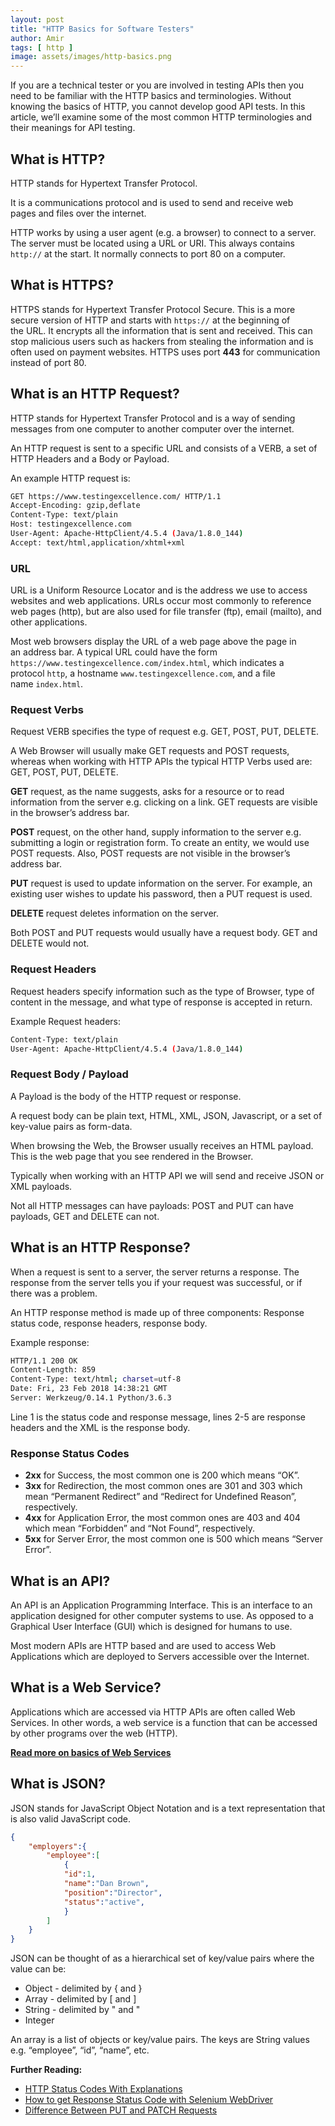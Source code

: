 ```yaml
---
layout: post
title: "HTTP Basics for Software Testers"
author: Amir
tags: [ http ]
image: assets/images/http-basics.png
---
```


If you are a technical tester or you are involved in testing APIs then you need to be familiar with the HTTP basics and terminologies. Without knowing the basics of HTTP, you cannot develop good API tests. In this article, we’ll examine some of the most common HTTP terminologies and their meanings for API testing.

## What is HTTP?

HTTP stands for Hypertext Transfer Protocol.

It is a communications protocol and is used to send and receive web pages and files over the internet.

HTTP works by using a user agent (e.g. a browser) to connect to a server. The server must be located using a URL or URI. This always contains `http://` at the start. It normally connects to port 80 on a computer.

## What is HTTPS?

HTTPS stands for Hypertext Transfer Protocol Secure. This is a more secure version of HTTP and starts with `https://` at the beginning of the URL. It encrypts all the information that is sent and received. This can stop malicious users such as hackers from stealing the information and is often used on payment websites. HTTPS uses port **443** for communication instead of port 80.

## What is an HTTP Request?

HTTP stands for Hypertext Transfer Protocol and is a way of sending messages from one computer to another computer over the internet.

An HTTP request is sent to a specific URL and consists of a VERB, a set of HTTP Headers and a Body or Payload.

An example HTTP request is:

```bash
GET https://www.testingexcellence.com/ HTTP/1.1
Accept-Encoding: gzip,deflate
Content-Type: text/plain
Host: testingexcellence.com
User-Agent: Apache-HttpClient/4.5.4 (Java/1.8.0_144)
Accept: text/html,application/xhtml+xml
```

### URL

URL is a Uniform Resource Locator and is the address we use to access websites and web applications. URLs occur most commonly to reference web pages (http), but are also used for file transfer (ftp), email (mailto), and other applications.

Most web browsers display the URL of a web page above the page in an address bar. A typical URL could have the form `https://www.testingexcellence.com/index.html`, which indicates a protocol `http`, a hostname `www.testingexcellence.com`, and a file name `index.html`.

### Request Verbs

Request VERB specifies the type of request e.g. GET, POST, PUT, DELETE.

A Web Browser will usually make GET requests and POST requests, whereas when working with HTTP APIs the typical HTTP Verbs used are: GET, POST, PUT, DELETE.

**GET** request, as the name suggests, asks for a resource or to read information from the server e.g. clicking on a link. GET requests are visible in the browser’s address bar.

**POST** request, on the other hand, supply information to the server e.g. submitting a login or registration form. To create an entity, we would use POST requests. Also, POST requests are not visible in the browser’s address bar.

**PUT** request is used to update information on the server. For example, an existing user wishes to update his password, then a PUT request is used.

**DELETE** request deletes information on the server.

Both POST and PUT requests would usually have a request body. GET and DELETE would not.

### Request Headers

Request headers specify information such as the type of Browser, type of content in the message, and what type of response is accepted in return.

Example Request headers:

```bash
Content-Type: text/plain
User-Agent: Apache-HttpClient/4.5.4 (Java/1.8.0_144)
```

### Request Body / Payload

A Payload is the body of the HTTP request or response.

A request body can be plain text, HTML, XML, JSON, Javascript, or a set of key-value pairs as form-data.

When browsing the Web, the Browser usually receives an HTML payload. This is the web page that you see rendered in the Browser.

Typically when working with an HTTP API we will send and receive JSON or XML payloads.

Not all HTTP messages can have payloads: POST and PUT can have payloads, GET and DELETE can not.

## What is an HTTP Response?

When a request is sent to a server, the server returns a response. The response from the server tells you if your request was successful, or if there was a problem.

An HTTP response method is made up of three components: Response status code, response headers, response body.

Example response:

```bash
HTTP/1.1 200 OK
Content-Length: 859
Content-Type: text/html; charset=utf-8
Date: Fri, 23 Feb 2018 14:38:21 GMT
Server: Werkzeug/0.14.1 Python/3.6.3
```

Line 1 is the status code and response message, lines 2-5 are response headers and the XML is the response body.

### Response Status Codes

*   **2xx** for Success, the most common one is 200 which means “OK”.
*   **3xx** for Redirection, the most common ones are 301 and 303 which mean “Permanent Redirect” and “Redirect for Undefined Reason”, respectively.
*   **4xx** for Application Error, the most common ones are 403 and 404 which mean “Forbidden” and “Not Found”, respectively.
*   **5xx** for Server Error, the most common one is 500 which means “Server Error”.

## What is an API?

An API is an Application Programming Interface. This is an interface to an application designed for other computer systems to use. As opposed to a Graphical User Interface (GUI) which is designed for humans to use.

Most modern APIs are HTTP based and are used to access Web Applications which are deployed to Servers accessible over the Internet.

## What is a Web Service?

Applications which are accessed via HTTP APIs are often called Web Services. In other words, a web service is a function that can be accessed by other programs over the web (HTTP).

**[Read more on basics of Web Services](https://www.testingexcellence.com/what-is-a-web-service/)**

## What is JSON?

JSON stands for JavaScript Object Notation and is a text representation that is also valid JavaScript code.

```json
{
    "employers":{
        "employee":[
            {
            "id":1,
            "name":"Dan Brown",
            "position":"Director",
            "status":"active",
            }
        ]
    }
}
```

JSON can be thought of as a hierarchical set of key/value pairs where the value can be:

* Object - delimited by { and }
* Array - delimited by [ and ]
* String - delimited by " and "
* Integer

An array is a list of objects or key/value pairs. The keys are String values e.g. “employee”, “id”, “name”, etc.

**Further Reading:**

* [HTTP Status Codes With Explanations](/http-status-codes/)
* [How to get Response Status Code with Selenium WebDriver](/how-to-get-response-status-code-with-selenium-webdriver/)
* [Difference Between PUT and PATCH Requests](/difference-put-patch-requests/)